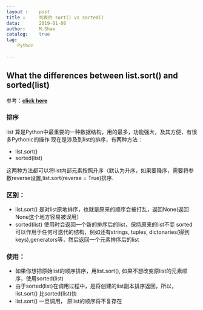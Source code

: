 ```yaml
---
layout :    post
title :     列表的 sort() vs sorted()
data:       2019-01-08
author:     M.Shaw
catalog:    true
tag:
    Python
    
---
```

## What the differences between list.sort() and sorted(list)
参考：[**click here**](https://stackoverflow.com/questions/22442378/what-is-the-difference-between-sortedlist-vs-list-sort)

### 排序
list 算是Python中最重要的一种数据结构，用的最多，功能强大，及其方便，有很多Pythonic的操作
现在是涉及到list的排序，有两种方法：
* list.sort()
* sorted(list)

这两种方法都可以将list内部元素按照升序（默认为升序，如果要降序，需要将参数reverse设置,list.sort(reverse = True)排序.
### 区别：
* list.sort() 是对list原地排序，也就是原来的顺序会被打乱，返回None(返回None这个地方容易被误用）
* sorted(list) 使用时会返回一个新的排序后的list，保持原来的list不变
sorted可以作用于任何可迭代的结构，例如还有strings, tuples, dictonaries(得到keys),generators等，然后返回一个元素排序后的list
### 使用：
* 如果你想把原始list的顺序排序，用list.sort(), 如果不想改变原list的元素顺序，使用sorted(list)
* 由于sorted(list)在调用过程中，是将创建的list副本排序返回，所以，list.sort() 比sorted(list)快
* list.sort() 一旦调用， 原list的顺序将不复存在

